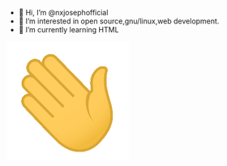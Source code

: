 - 👋 Hi, I’m @nxjosephofficial
- 👀 I’m interested in open source,gnu/linux,web development.
- 🌱 I’m currently learning HTML
<img src="Hi.gif"/>
